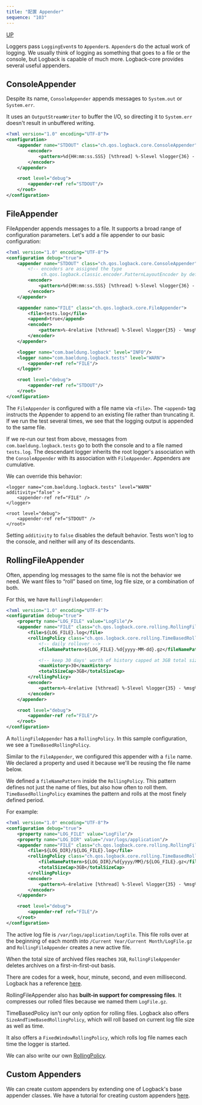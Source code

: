 ```yaml
---
title: "配置 Appender"
sequence: "103"
---
```


[UP](/java-logging.html)


Loggers pass `LoggingEvent`s to `Appender`s.
`Appender`s do the actual work of logging.
We usually think of logging as something that goes to a file or the console,
but Logback is capable of much more.
Logback-core provides several useful appenders.

## ConsoleAppender

Despite its name, `ConsoleAppender` appends messages to `System.out` or `System.err`.

It uses an `OutputStreamWriter` to buffer the I/O,
so directing it to `System.err` doesn't result in unbuffered writing.

```xml
<?xml version="1.0" encoding="UTF-8"?>
<configuration>
    <appender name="STDOUT" class="ch.qos.logback.core.ConsoleAppender">
        <encoder>
            <pattern>%d{HH:mm:ss.SSS} [%thread] %-5level %logger{36} - %msg%n</pattern>
        </encoder>
    </appender>

    <root level="debug">
        <appender-ref ref="STDOUT"/>
    </root>
</configuration>
```

## FileAppender

FileAppender appends messages to a file.
It supports a broad range of configuration parameters.
Let's add a file appender to our basic configuration:

```xml
<?xml version="1.0" encoding="UTF-8"?>
<configuration debug="true">
    <appender name="STDOUT" class="ch.qos.logback.core.ConsoleAppender">
        <!-- encoders are assigned the type
             ch.qos.logback.classic.encoder.PatternLayoutEncoder by default -->
        <encoder>
            <pattern>%d{HH:mm:ss.SSS} [%thread] %-5level %logger{36} - %msg%n</pattern>
        </encoder>
    </appender>

    <appender name="FILE" class="ch.qos.logback.core.FileAppender">
        <file>tests.log</file>
        <append>true</append>
        <encoder>
            <pattern>%-4relative [%thread] %-5level %logger{35} - %msg%n</pattern>
        </encoder>
    </appender>

    <logger name="com.baeldung.logback" level="INFO"/>
    <logger name="com.baeldung.logback.tests" level="WARN">
        <appender-ref ref="FILE"/>
    </logger>

    <root level="debug">
        <appender-ref ref="STDOUT"/>
    </root>
</configuration>
```

The `FileAppender` is configured with a file name via `<file>`.
The `<append>` tag instructs the Appender to append to an existing file rather than truncating it.
If we run the test several times, we see that the logging output is appended to the same file.

If we re-run our test from above,
messages from `com.baeldung.logback.tests` go to both the console and to a file named `tests.log`.
The descendant logger inherits the root logger's association with the `ConsoleAppender`
with its association with `FileAppender`.
Appenders are cumulative.

We can override this behavior:

```text
<logger name="com.baeldung.logback.tests" level="WARN" additivity="false" > 
    <appender-ref ref="FILE" /> 
</logger> 

<root level="debug">
    <appender-ref ref="STDOUT" />
</root>
```

Setting `additivity` to `false` disables the default behavior.
Tests won't log to the console, and neither will any of its descendants.

## RollingFileAppender

Often, appending log messages to the same file is not the behavior we need.
We want files to “roll” based on time, log file size, or a combination of both.

For this, we have `RollingFileAppender`:

```xml
<?xml version="1.0" encoding="UTF-8"?>
<configuration debug="true">
    <property name="LOG_FILE" value="LogFile"/>
    <appender name="FILE" class="ch.qos.logback.core.rolling.RollingFileAppender">
        <file>${LOG_FILE}.log</file>
        <rollingPolicy class="ch.qos.logback.core.rolling.TimeBasedRollingPolicy">
            <!-- daily rollover -->
            <fileNamePattern>${LOG_FILE}.%d{yyyy-MM-dd}.gz</fileNamePattern>

            <!-- keep 30 days' worth of history capped at 3GB total size -->
            <maxHistory>30</maxHistory>
            <totalSizeCap>3GB</totalSizeCap>
        </rollingPolicy>
        <encoder>
            <pattern>%-4relative [%thread] %-5level %logger{35} - %msg%n</pattern>
        </encoder>
    </appender>

    <root level="debug">
        <appender-ref ref="FILE"/>
    </root>
</configuration>
```

A `RollingFileAppender` has a `RollingPolicy`. In this sample configuration, we see a `TimeBasedRollingPolicy`.

Similar to the `FileAppender`, we configured this appender with a `file` name.
We declared a property and used it because we'll be reusing the file name below.

We defined a `fileNamePattern` inside the `RollingPolicy`.
This pattern defines not just the name of files, but also how often to roll them.
`TimeBasedRollingPolicy` examines the pattern and rolls at the most finely defined period.

For example:

```xml
<?xml version="1.0" encoding="UTF-8"?>
<configuration debug="true">
    <property name="LOG_FILE" value="LogFile"/>
    <property name="LOG_DIR" value="/var/logs/application"/>
    <appender name="FILE" class="ch.qos.logback.core.rolling.RollingFileAppender">
        <file>${LOG_DIR}/${LOG_FILE}.log</file>
        <rollingPolicy class="ch.qos.logback.core.rolling.TimeBasedRollingPolicy">
            <fileNamePattern>${LOG_DIR}/%d{yyyy/MM}/${LOG_FILE}.gz</fileNamePattern>
            <totalSizeCap>3GB</totalSizeCap>
        </rollingPolicy>
        <encoder>
            <pattern>%-4relative [%thread] %-5level %logger{35} - %msg%n</pattern>
        </encoder>
    </appender>

    <root level="debug">
        <appender-ref ref="FILE"/>
    </root>
</configuration>
```

The active log file is `/var/logs/application/LogFile`.
This file rolls over at the beginning of each month into `/Current Year/Current Month/LogFile.gz`
and `RollingFileAppender` creates a new active file.

When the total size of archived files reaches `3GB`,
`RollingFileAppender` deletes archives on a first-in-first-out basis.

There are codes for a week, hour, minute, second, and even millisecond.
Logback has a reference [here](https://logback.qos.ch/manual/appenders.html#TimeBasedRollingPolicy).

RollingFileAppender also has **built-in support for compressing files**.
It compresses our rolled files because we named them `LogFile.gz`.

TimeBasedPolicy isn't our only option for rolling files.
Logback also offers `SizeAndTimeBasedRollingPolicy`,
which will roll based on current log file size as well as time.

It also offers a `FixedWindowRollingPolicy`,
which rolls log file names each time the logger is started.

We can also write our own [RollingPolicy](https://logback.qos.ch/manual/appenders.html#onRollingPolicies).

## Custom Appenders

We can create custom appenders by extending one of Logback's base appender classes.
We have a tutorial for creating custom appenders [here](https://www.baeldung.com/custom-logback-appender).
